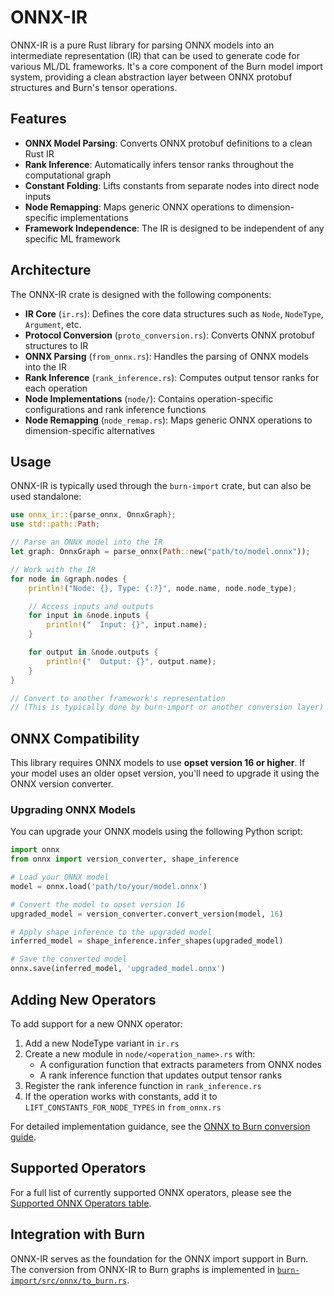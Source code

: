 # ONNX-IR

ONNX-IR is a pure Rust library for parsing ONNX models into an intermediate representation (IR) that
can be used to generate code for various ML/DL frameworks. It's a core component of the Burn model
import system, providing a clean abstraction layer between ONNX protobuf structures and Burn's
tensor operations.

## Features

- **ONNX Model Parsing**: Converts ONNX protobuf definitions to a clean Rust IR
- **Rank Inference**: Automatically infers tensor ranks throughout the computational graph
- **Constant Folding**: Lifts constants from separate nodes into direct node inputs
- **Node Remapping**: Maps generic ONNX operations to dimension-specific implementations
- **Framework Independence**: The IR is designed to be independent of any specific ML framework

## Architecture

The ONNX-IR crate is designed with the following components:

- **IR Core** (`ir.rs`): Defines the core data structures such as `Node`, `NodeType`, `Argument`,
  etc.
- **Protocol Conversion** (`proto_conversion.rs`): Converts ONNX protobuf structures to IR
- **ONNX Parsing** (`from_onnx.rs`): Handles the parsing of ONNX models into the IR
- **Rank Inference** (`rank_inference.rs`): Computes output tensor ranks for each operation
- **Node Implementations** (`node/`): Contains operation-specific configurations and rank inference
  functions
- **Node Remapping** (`node_remap.rs`): Maps generic ONNX operations to dimension-specific
  alternatives

## Usage

ONNX-IR is typically used through the `burn-import` crate, but can also be used standalone:

```rust
use onnx_ir::{parse_onnx, OnnxGraph};
use std::path::Path;

// Parse an ONNX model into the IR
let graph: OnnxGraph = parse_onnx(Path::new("path/to/model.onnx"));

// Work with the IR
for node in &graph.nodes {
    println!("Node: {}, Type: {:?}", node.name, node.node_type);

    // Access inputs and outputs
    for input in &node.inputs {
        println!("  Input: {}", input.name);
    }

    for output in &node.outputs {
        println!("  Output: {}", output.name);
    }
}

// Convert to another framework's representation
// (This is typically done by burn-import or another conversion layer)
```

## ONNX Compatibility

This library requires ONNX models to use **opset version 16 or higher**. If your model uses an older
opset version, you'll need to upgrade it using the ONNX version converter.

### Upgrading ONNX Models

You can upgrade your ONNX models using the following Python script:

```python
import onnx
from onnx import version_converter, shape_inference

# Load your ONNX model
model = onnx.load('path/to/your/model.onnx')

# Convert the model to opset version 16
upgraded_model = version_converter.convert_version(model, 16)

# Apply shape inference to the upgraded model
inferred_model = shape_inference.infer_shapes(upgraded_model)

# Save the converted model
onnx.save(inferred_model, 'upgraded_model.onnx')
```

## Adding New Operators

To add support for a new ONNX operator:

1. Add a new NodeType variant in `ir.rs`
2. Create a new module in `node/<operation_name>.rs` with:
   - A configuration function that extracts parameters from ONNX nodes
   - A rank inference function that updates output tensor ranks
3. Register the rank inference function in `rank_inference.rs`
4. If the operation works with constants, add it to `LIFT_CONSTANTS_FOR_NODE_TYPES` in
   `from_onnx.rs`

For detailed implementation guidance, see the
[ONNX to Burn conversion guide](https://github.com/tracel-ai/burn/blob/main/contributor-book/src/guides/onnx-to-burn-conversion-tool.md).

## Supported Operators

For a full list of currently supported ONNX operators, please see the
[Supported ONNX Operators table](https://github.com/tracel-ai/burn/blob/main/crates/burn-import/SUPPORTED-ONNX-OPS.md).

## Integration with Burn

ONNX-IR serves as the foundation for the ONNX import support in Burn. The conversion from ONNX-IR to
Burn graphs is implemented in
[`burn-import/src/onnx/to_burn.rs`](https://github.com/tracel-ai/burn/blob/main/crates/burn-import/src/onnx/to_burn.rs).
